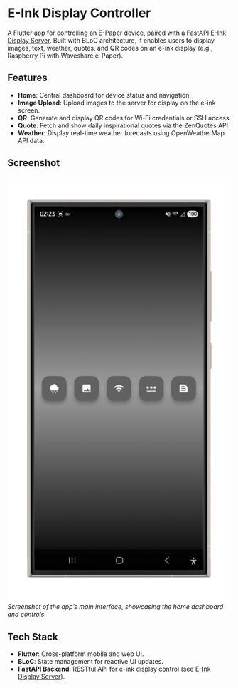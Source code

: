 # E-Ink Display Controller

A Flutter app for controlling an E-Paper device, paired with a [FastAPI E-Ink Display Server](https://github.com/dazemc/ink_manager). Built with BLoC architecture, it enables users to display images, text, weather, quotes, and QR codes on an e-ink display (e.g., Raspberry Pi with Waveshare e-Paper).

## Features

- **Home**: Central dashboard for device status and navigation.
- **Image Upload**: Upload images to the server for display on the e-ink screen.
- **QR**: Generate and display QR codes for Wi-Fi credentials or SSH access.
- **Quote**: Fetch and show daily inspirational quotes via the ZenQuotes API.
- **Weather**: Display real-time weather forecasts using OpenWeatherMap API data.

## Screenshot

![E-Ink Display Controller UI](assets/screenshots/app_screenshot.png)
<br>
*Screenshot of the app’s main interface, showcasing the home dashboard and controls.*

## Tech Stack

- **Flutter**: Cross-platform mobile and web UI.
- **BLoC**: State management for reactive UI updates.
- **FastAPI Backend**: RESTful API for e-ink display control (see [E-Ink Display Server](https://github.com/dazemc/ink_manager)).
